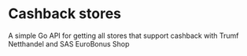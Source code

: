 # Cashback stores

A simple Go API for getting all stores that support cashback with Trumf Netthandel and SAS EuroBonus Shop

